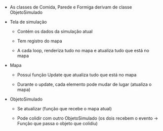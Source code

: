 
* As classes de Comida, Parede e Formiga derivam de classe ObjetoSimulado


* Tela de simulação

    * Contém os dados da simulação atual

    * Tem registro do mapa

    * A cada loop, renderiza tudo no mapa e atualiza tudo que está no mapa

* Mapa

    * Possui função Update que atualiza tudo que está no mapa

    * Durante o update, cada elemento pode mudar de lugar (atualiza o mapa)

* ObjetoSimulado

    * Se atualizar (função que recebe o mapa atual)

    * Pode colidir com outro ObjetoSimulado (os dois recebem o evento -> Função que passa o objeto que colidiu)

